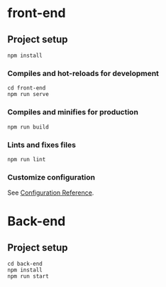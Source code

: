 # front-end

## Project setup

```
npm install
```

### Compiles and hot-reloads for development

```
cd front-end
npm run serve
```

### Compiles and minifies for production

```
npm run build
```

### Lints and fixes files

```
npm run lint
```

### Customize configuration

See [Configuration Reference](https://cli.vuejs.org/config/).

# Back-end

## Project setup

```
cd back-end
npm install
npm run start
```
